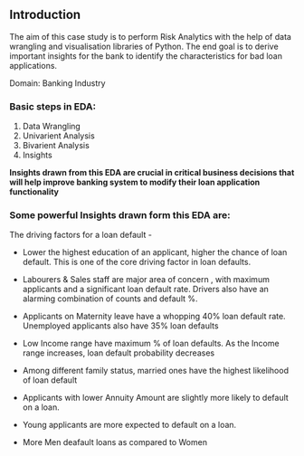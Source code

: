 <h2> Introduction </h2>

The aim of this case study is to perform Risk Analytics with the help of data wrangling and visualisation libraries of Python. The end goal is to derive important insights for the bank to identify the characteristics for bad loan applications.

Domain: Banking Industry

<h3> Basic steps in EDA: </h3>

1. Data Wrangling
2. Univarient Analysis
3. Bivarient Analysis
4. Insights

<strong>Insights drawn from this EDA are crucial in critical business decisions that will help improve banking system to modify their loan application functionality </strong>

<h3>Some powerful Insights drawn form this EDA are:</h3>

The driving factors for a loan default -

* Lower the highest education of an applicant, higher the chance of loan default. This is one of the core driving factor in loan defaults.

* Labourers & Sales staff are major area of concern , with maximum applicants and a significant loan default rate. Drivers also have an alarming combination of counts and default %.

* Applicants on Maternity leave have a whopping 40% loan default rate. Unemployed applicants also have 35% loan defaults

* Low Income range have maximum % of loan defaults. As the Income range increases, loan default probability decreases

* Among different family status, married ones have the highest likelihood of loan default

* Applicants with lower Annuity Amount are slightly more likely to default on a loan.

* Young applicants are more expected to default on a loan.

* More Men deafault loans as compared to Women

